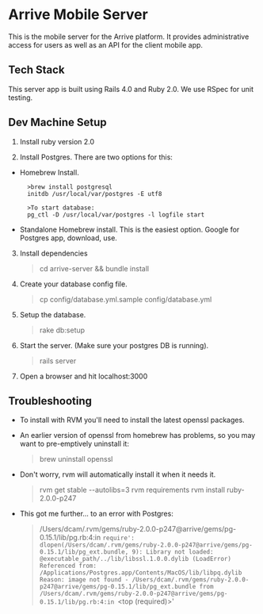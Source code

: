 Arrive Mobile Server
====================

This is the mobile server for the Arrive platform. It provides administrative access for users as well as an API for the client mobile app.

Tech Stack
----------

This server app is built using Rails 4.0 and Ruby 2.0. We use RSpec for unit testing.

Dev Machine Setup
-----------------

1. Install ruby version 2.0

2. Install Postgres. There are two options for this:

  * Homebrew Install.

          >brew install postgresql
          initdb /usr/local/var/postgres -E utf8

          >To start database:
          pg_ctl -D /usr/local/var/postgres -l logfile start

  * Standalone Homebrew install. This is the easiest option. Google for Postgres app, download, use.

3. Install dependencies

    >cd arrive-server && bundle install

4. Create your database config file.

    >cp config/database.yml.sample config/database.yml

5. Setup the database.

    >rake db:setup
            
6. Start the server. (Make sure your postgres DB is running).

    >rails server

7. Open a browser and hit localhost:3000

Troubleshooting
---------------

* To install with RVM you'll need to install the latest openssl packages.

* An earlier version of openssl from homebrew has problems, so you may want to pre-emptively uninstall it:

    >brew uninstall openssl

* Don't worry, rvm will automatically install it when it needs it.

    >rvm get stable --autolibs=3
    rvm requirements
    rvm install ruby-2.0.0-p247

* This got me further... to an error with Postgres:

    >/Users/dcam/.rvm/gems/ruby-2.0.0-p247@arrive/gems/pg-0.15.1/lib/pg.rb:4:in `require':
    dlopen(/Users/dcam/.rvm/gems/ruby-2.0.0-p247@arrive/gems/pg-0.15.1/lib/pg_ext.bundle, 9): Library not loaded:
    @executable_path/../lib/libssl.1.0.0.dylib (LoadError)
    Referenced from: /Applications/Postgres.app/Contents/MacOS/lib/libpq.dylib
    Reason: image not found - /Users/dcam/.rvm/gems/ruby-2.0.0-p247@arrive/gems/pg-0.15.1/lib/pg_ext.bundle
    from /Users/dcam/.rvm/gems/ruby-2.0.0-p247@arrive/gems/pg-0.15.1/lib/pg.rb:4:in `<top (required)>'
